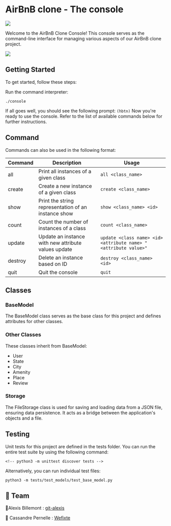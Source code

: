 # AirBnB clone - The console

![](https://imgur.com/zOI8vgx.jpg)

Welcome to the AirBnB Clone Console! This console serves as the command-line interface for managing various aspects of our AirBnB clone project.

![](https://imgur.com/1uHAJQI.jpg)

## Getting Started
To get started, follow these steps:

Run the command interpreter:

```
./console
```

If all goes well, you should see the following prompt:
`(hbtn)`
Now you're ready to use the console. Refer to the list of available commands below for further instructions.

## Command	

Commands can also be used in the following format:

| Command| Description| Usage |
| -------- | -------- | -------- |
| all    | Print all instances of a given class | `all <class_name> `  |
| create  | Create a new instance of a given class   | `create <class_name>`   |
| show    | Print the string representation of an instance	show   | `show <class_name> <id>`  |
| count    | Count the number of instances of a class | `count <class_name> ` |
| update    | Update an instance with new attribute values	update | `update <class name> <id> <attribute name> "<attribute value>" `|
| destroy    | Delete an instance based on ID   | `destroy <class_name> <id>`  |
| quit    | Quit the console   |` quit ` |

## Classes

### BaseModel
The BaseModel class serves as the base class for this project and defines attributes for other classes.

### Other Classes
These classes inherit from BaseModel:

- User
- State
- City
- Amenity
- Place
- Review

### Storage
The FileStorage class is used for saving and loading data from a JSON file, ensuring data persistence. It acts as a bridge between the application's objects and a file.

## Testing

Unit tests for this project are defined in the tests folder. You can run the entire test suite by using the following command:

```
<!-- python3 -m unittest discover tests -->
```

Alternatively, you can run individual test files:

```
python3 -m tests/test_models/test_base_model.py
```
## 👥 Team
🐣Alexis Billemont : [git-alexis](https://github.com/git-alexis)

🦆 Cassandre Pernelle : [Wefixte](https://github.com/wefixte)
